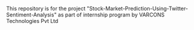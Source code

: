 

This repository is for the project  "Stock-Market-Prediction-Using-Twitter-Sentiment-Analysis" as part of internship program by VARCONS Technologies Pvt Ltd
